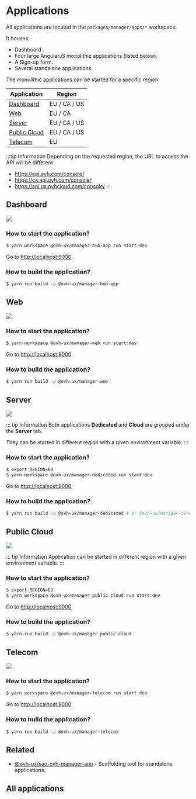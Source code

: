 # Applications

All applications are located in the `packages/manager/apps/*` workspace.

It houses:

- Dashboard <Badge text="New"/>.
- Four large AngularJS monolithic applications (listed below).
- A Sign-up form.
- Several standalone applications.

The monolithic applications can be started for a specific region

| Application                   | Region       |
| ----------------------------- | ------------ |
| [Dashboard](#dashboard)       | EU / CA / US |
| [Web](#web)                   | EU / CA      |
| [Server](#server)             | EU / CA / US |
| [Public Cloud](#public-cloud) | EU / CA / US |
| [Telecom](#telecom)           | EU           |

:::tip Information
Depending on the requested region, the URL to access the API will be different
- <https://api.ovh.com/console/>
- <https://ca.api.ovh.com/console/>
- <https://api.us.ovhcloud.com/console/>
:::

## Dashboard

![](/manager/assets/img/control-panel.jpg)

### How to start the application?

```sh
$ yarn workspace @ovh-ux/manager-hub-app run start:dev
```

Go to <http://localhost:9000>

### How to build the application?

```sh
$ yarn run build -p @ovh-ux/manager-hub-app
```

## Web

![](/manager/assets/img/control-panel-web.jpg)

### How to start the application?

```sh
$ yarn workspace @ovh-ux/manager-web run start:dev
```

Go to <http://localhost:9000>

### How to build the application?

```sh
$ yarn run build -p @ovh-ux/manager-web
```

## Server

![](/manager/assets/img/control-panel-server.jpg)

::: tip Information
Both applications **Dedicated** and **Cloud** are grouped under the **Server**
tab.

They can be started in different region with a given environment variable.
:::

### How to start the application?

```sh
$ export REGION=EU
$ yarn workspace @ovh-ux/manager-dedicated run start:dev
```

Go to <http://localhost:9000>

### How to build the application?

```sh
$ yarn run build -p @ovh-ux/manager-dedicated # or @ovh-ux/manager-cloud
```

## Public Cloud

![](/manager/assets/img/control-panel-public-cloud.jpg)

::: tip Information
Application can be started in different region with a given environment variable.
:::

### How to start the application?

```sh
$ export REGION=EU
$ yarn workspace @ovh-ux/manager-public-cloud run start:dev
```

Go to <http://localhost:9000>

### How to build the application?

```sh
$ yarn run build -p @ovh-ux/manager-public-cloud
```

## Telecom

![](/manager/assets/img/control-panel-telecom.jpg)

### How to start the application?

```sh
$ yarn workspace @ovh-ux/manager-telecom run start:dev
```

Go to <http://localhost:9000>

### How to build the application?

```sh
$ yarn run build -p @ovh-ux/manager-telecom
```

## Related

- [@ovh-ux/sao-ovh-manager-app](https://github.com/ovh/manager/blob/develop/packages/manager/tools/sao-ovh-manager-app/README.md) - Scaffolding tool for standalone applications.

## All applications

<ListPackages type="apps"/>

